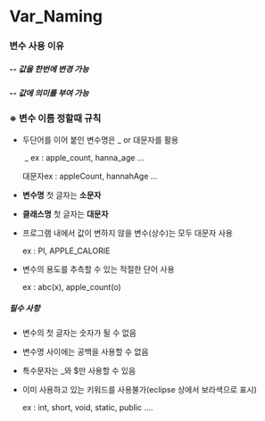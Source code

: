 # Var_Naming

### 변수 사용 이유

##### -- 값을 한번에 변경 가능

##### -- 값에 의미를 부여 가능

### ※ 변수 이름 정할때 규칙

- 두단어를 이어 붙인 변수명은 _ or 대문자를 활용

  ​	_ ex  : apple_count, hanna_age ...

  대문자ex :  appleCount, hannahAge ...

- **변수명** 첫 글자는 **소문자**

- **클래스명** 첫 글자는 **대문자**

- 프로그램 내에서 값이 변하지 않을 변수(상수)는 모두 대문자 사용

  ex : PI, APPLE_CALORIE

- 변수의 용도를 추측할 수 있는 적절한 단어 사용

  ex : abc(x),  apple_count(o)

##### 필수 사항

- 변수의 첫 글자는 숫자가 될 수 없음

- 변수명 사이에는 공백을 사용할 수 없음

- 특수문자는 _와 $만 사용할 수 있음

- 이미 사용하고 있는 키워드를 사용불가(eclipse 상에서 보라색으로 표시)

  ex : int, short, void, static, public ....

